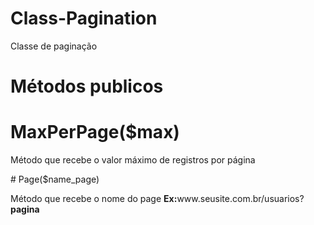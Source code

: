 # Class-Pagination
Classe de paginação

<h1>Métodos publicos</h1>

# MaxPerPage($max)
<p>Método que recebe o valor máximo de registros por página</p>
# Page($name_page)
<p>Método que recebe o nome do page <strong>Ex:</strong>www.seusite.com.br/usuarios?<strong>pagina</strong></p>
